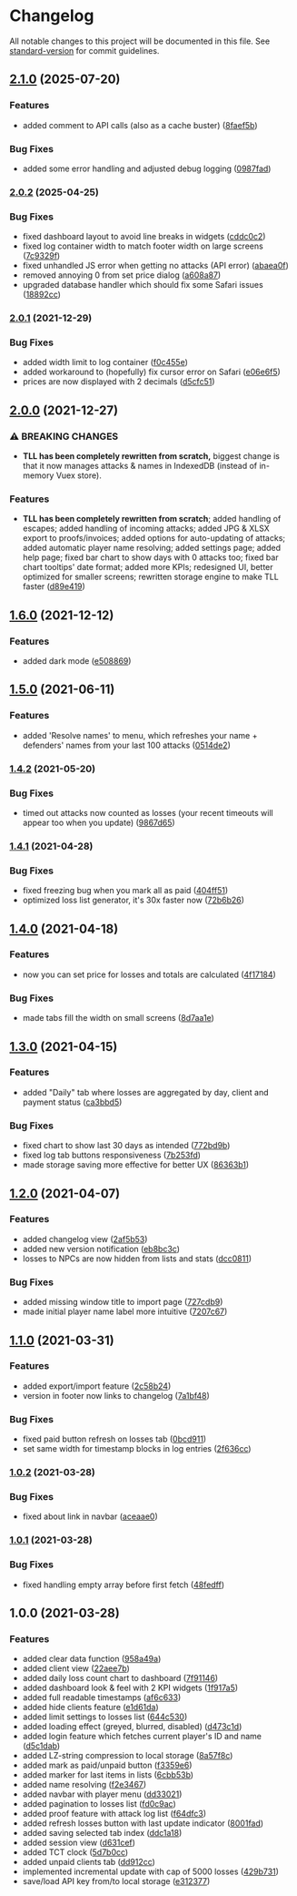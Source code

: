 # Changelog

All notable changes to this project will be documented in this file. See [standard-version](https://github.com/conventional-changelog/standard-version) for commit guidelines.

## [2.1.0](https://github.com/juzraai/torn-losers-log/compare/v2.0.2...v2.1.0) (2025-07-20)


### Features

* added comment to API calls (also as a cache buster) ([8faef5b](https://github.com/juzraai/torn-losers-log/commit/8faef5b6be0f64e6eef03e8f4bb080d4a0593e06))


### Bug Fixes

* added some error handling and adjusted debug logging ([0987fad](https://github.com/juzraai/torn-losers-log/commit/0987fad6f56b8fa9a3b7e6822510f9f6b32c4927))

### [2.0.2](https://github.com/juzraai/torn-losers-log/compare/v2.0.1...v2.0.2) (2025-04-25)


### Bug Fixes

* fixed dashboard layout to avoid line breaks in widgets ([cddc0c2](https://github.com/juzraai/torn-losers-log/commit/cddc0c2ee2de53274228334fdc37866c5413b8a5))
* fixed log container width to match footer width on large screens ([7c9329f](https://github.com/juzraai/torn-losers-log/commit/7c9329f888e12b2d1540049d8c20da21c6c62bbd))
* fixed unhandled JS error when getting no attacks (API error) ([abaea0f](https://github.com/juzraai/torn-losers-log/commit/abaea0f6310ef8f92c5e5c59b02675a631a65557))
* removed annoying 0 from set price dialog ([a608a87](https://github.com/juzraai/torn-losers-log/commit/a608a87b44abe2c849b04b5c418c3defa45884b5))
* upgraded database handler which should fix some Safari issues ([18892cc](https://github.com/juzraai/torn-losers-log/commit/18892cced9417af11f6736e2368a57c5d00f8643))

### [2.0.1](https://github.com/juzraai/torn-losers-log/compare/v2.0.0...v2.0.1) (2021-12-29)


### Bug Fixes

* added width limit to log container ([f0c455e](https://github.com/juzraai/torn-losers-log/commit/f0c455e))
* added workaround to (hopefully) fix cursor error on Safari ([e06e6f5](https://github.com/juzraai/torn-losers-log/commit/e06e6f5))
* prices are now displayed with 2 decimals ([d5cfc51](https://github.com/juzraai/torn-losers-log/commit/d5cfc51))

## [2.0.0](https://github.com/juzraai/torn-losers-log/compare/v1.6.0...v2.0.0) (2021-12-27)


### ⚠ BREAKING CHANGES

* **TLL has been completely rewritten from scratch,** biggest change is that it now manages attacks & names in IndexedDB (instead of in-memory Vuex store).

### Features

* **TLL has been completely rewritten from scratch**; added handling of escapes; added handling of incoming attacks; added JPG & XLSX export to proofs/invoices; added options for auto-updating of attacks; added automatic player name resolving; added settings page; added help page; fixed bar chart to show days with 0 attacks too; fixed bar chart tooltips' date format; added more KPIs; redesigned UI, better optimized for smaller screens; rewritten storage engine to make TLL faster ([d89e419](https://github.com/juzraai/torn-losers-log/commit/d89e419))

## [1.6.0](https://github.com/juzraai/torn-losers-log/compare/v1.5.0...v1.6.0) (2021-12-12)


### Features

* added dark mode ([e508869](https://github.com/juzraai/torn-losers-log/commit/e508869ab64e3b5c91b502c3220d9db98ed8e622))

## [1.5.0](https://github.com/juzraai/torn-losers-log/compare/v1.4.2...v1.5.0) (2021-06-11)


### Features

* added 'Resolve names' to menu, which refreshes your name + defenders' names from your last 100 attacks ([0514de2](https://github.com/juzraai/torn-losers-log/commit/0514de26fd11c027b3c27a87c0ccc022f20d5f89))

### [1.4.2](https://github.com/juzraai/torn-losers-log/compare/v1.4.1...v1.4.2) (2021-05-20)


### Bug Fixes

* timed out attacks now counted as losses (your recent timeouts will appear too when you update) ([9867d65](https://github.com/juzraai/torn-losers-log/commit/9867d654b9aea8d87d00a0b8ff7951a01c57c3ae))

### [1.4.1](https://github.com/juzraai/torn-losers-log/compare/v1.4.0...v1.4.1) (2021-04-28)


### Bug Fixes

* fixed freezing bug when you mark all as paid ([404ff51](https://github.com/juzraai/torn-losers-log/commit/404ff517e95facf4306a6749f626a5641181b480))
* optimized loss list generator, it's 30x faster now ([72b6b26](https://github.com/juzraai/torn-losers-log/commit/72b6b26e8dbed631fcc414e11770d52f0809a84e))

## [1.4.0](https://github.com/juzraai/torn-losers-log/compare/v1.3.0...v1.4.0) (2021-04-18)


### Features

* now you can set price for losses and totals are calculated ([4f17184](https://github.com/juzraai/torn-losers-log/commit/4f1718475ee3777e9594de4ad4a40c484046b369))


### Bug Fixes

* made tabs fill the width on small screens ([8d7aa1e](https://github.com/juzraai/torn-losers-log/commit/8d7aa1e6747d76e5d61c8ff50682b1be955fb3bc))

## [1.3.0](https://github.com/juzraai/torn-losers-log/compare/v1.2.0...v1.3.0) (2021-04-15)


### Features

* added "Daily" tab where losses are aggregated by day, client and payment status ([ca3bbd5](https://github.com/juzraai/torn-losers-log/commit/ca3bbd5e4969e6e6340ecdebf3a61163fb86a623))


### Bug Fixes

* fixed chart to show last 30 days as intended ([772bd9b](https://github.com/juzraai/torn-losers-log/commit/772bd9bc636bd9b5157de94b89b9ff0dc512c2b8))
* fixed log tab buttons responsiveness ([7b253fd](https://github.com/juzraai/torn-losers-log/commit/7b253fd0f1346f07dd0254b0bff6bc845546befc))
* made storage saving more effective for better UX ([86363b1](https://github.com/juzraai/torn-losers-log/commit/86363b11413b03318c3eb8c1db90e2b136cac401))

## [1.2.0](https://github.com/juzraai/torn-losers-log/compare/v1.1.0...v1.2.0) (2021-04-07)


### Features

* added changelog view ([2af5b53](https://github.com/juzraai/torn-losers-log/commit/2af5b53ec438fbdbf6edef541e4153887b2928f5))
* added new version notification ([eb8bc3c](https://github.com/juzraai/torn-losers-log/commit/eb8bc3cd046a415b2f70c283850afe60ef6a9deb))
* losses to NPCs are now hidden from lists and stats ([dcc0811](https://github.com/juzraai/torn-losers-log/commit/dcc0811d12ff143c006a49d3a29c72971eda3d14))


### Bug Fixes

* added missing window title to import page ([727cdb9](https://github.com/juzraai/torn-losers-log/commit/727cdb920b7b3a25c9d0ea40628136d39a93fb3b))
* made initial player name label more intuitive ([7207c67](https://github.com/juzraai/torn-losers-log/commit/7207c678d0d79403651d25e64af26d13be99d7c6))

## [1.1.0](https://github.com/juzraai/torn-losers-log/compare/v1.0.2...v1.1.0) (2021-03-31)


### Features

* added export/import feature ([2c58b24](https://github.com/juzraai/torn-losers-log/commit/2c58b24dd34edac7a2f43c9f07d78a9023bb41f9))
* version in footer now links to changelog ([7a1bf48](https://github.com/juzraai/torn-losers-log/commit/7a1bf48c460e9fb76537cdd0cdbb4e219e86ab5f))


### Bug Fixes

* fixed paid button refresh on losses tab ([0bcd911](https://github.com/juzraai/torn-losers-log/commit/0bcd911b88c9607794867309f5b7937601cc0920))
* set same width for timestamp blocks in log entries ([2f636cc](https://github.com/juzraai/torn-losers-log/commit/2f636cc9ce54f1fe3cac40f2973221a22090e97d))

### [1.0.2](https://github.com/juzraai/torn-losers-log/compare/v1.0.1...v1.0.2) (2021-03-28)


### Bug Fixes

* fixed about link in navbar ([aceaae0](https://github.com/juzraai/torn-losers-log/commit/aceaae008feb013844beaa5f4207303040048d68))

### [1.0.1](https://github.com/juzraai/torn-losers-log/compare/v1.0.0...v1.0.1) (2021-03-28)


### Bug Fixes

* fixed handling empty array before first fetch ([48fedff](https://github.com/juzraai/torn-losers-log/commit/48fedffcf74792fcae51226355a209142d2c8e14))

## 1.0.0 (2021-03-28)


### Features

* added clear data function ([958a49a](https://github.com/juzraai/torn-losers-log/commit/958a49a38473a0398df920615c3a121893a2594e))
* added client view ([22aee7b](https://github.com/juzraai/torn-losers-log/commit/22aee7bf7c1035f767f1c8e66ae6051dbf71a051))
* added daily loss count chart to dashboard ([7f91146](https://github.com/juzraai/torn-losers-log/commit/7f91146b18ac71656acf0f10944b72fe4fc4b0da))
* added dashboard look & feel with 2 KPI widgets ([1f917a5](https://github.com/juzraai/torn-losers-log/commit/1f917a5f2dbdcfbf4b0b2b81e4fe20a42e92465b))
* added full readable timestamps ([af6c633](https://github.com/juzraai/torn-losers-log/commit/af6c6332c7daecbbf4fa25475b30759efc713149))
* added hide clients feature ([e1d61da](https://github.com/juzraai/torn-losers-log/commit/e1d61da97b97859a006e79e7eea706e75c421f9d))
* added limit settings to losses list ([644c530](https://github.com/juzraai/torn-losers-log/commit/644c53008d9406deb51b4d06c37087bb644b3a80))
* added loading effect (greyed, blurred, disabled) ([d473c1d](https://github.com/juzraai/torn-losers-log/commit/d473c1de2b541dc7094cb64f75e2c10f888ce15e))
* added login feature which fetches current player's ID and name ([d5c1dab](https://github.com/juzraai/torn-losers-log/commit/d5c1dab8642810850e8ac2649394088ad01cfcb8))
* added LZ-string compression to local storage ([8a57f8c](https://github.com/juzraai/torn-losers-log/commit/8a57f8c8fb1238e1cbf7035d8ebfcedd33bfa473))
* added mark as paid/unpaid button ([f3359e6](https://github.com/juzraai/torn-losers-log/commit/f3359e612f1e88a689a8d1ca56632ab44733b9ff))
* added marker for last items in lists ([6cbb53b](https://github.com/juzraai/torn-losers-log/commit/6cbb53b81e3354856d5cd206ed4d611c8e7fde67))
* added name resolving ([f2e3467](https://github.com/juzraai/torn-losers-log/commit/f2e34673f9ec1b1a6bb260c6cab959e3ffb710b2))
* added navbar with player menu ([dd33021](https://github.com/juzraai/torn-losers-log/commit/dd33021d39cb426387faa3ca2d1fb3ac3f220aa2))
* added pagination to losses list ([fd0c9ac](https://github.com/juzraai/torn-losers-log/commit/fd0c9ac4cf1dfe768e72c2ee9c77da413e7c34f6))
* added proof feature with attack log list ([f64dfc3](https://github.com/juzraai/torn-losers-log/commit/f64dfc32053cfd8d356d7efdb61c2844bf855df7))
* added refresh losses button with last update indicator ([8001fad](https://github.com/juzraai/torn-losers-log/commit/8001fade9d29c84586eb50ecc27ad190329cbd33))
* added saving selected tab index ([ddc1a18](https://github.com/juzraai/torn-losers-log/commit/ddc1a189dc768803a5ca919cfe8acdc2ed1f524c))
* added session view ([d631cef](https://github.com/juzraai/torn-losers-log/commit/d631cefeb98e23f4984ed7e8a03725cc69ad1699))
* added TCT clock ([5d7b0cc](https://github.com/juzraai/torn-losers-log/commit/5d7b0ccd494bda8a8850a96ea4298e9b8d8960fc))
* added unpaid clients tab ([dd912cc](https://github.com/juzraai/torn-losers-log/commit/dd912cc70bc9fd434f756c095ee52899ea1af872))
* implemented incremental update with cap of 5000 losses ([429b731](https://github.com/juzraai/torn-losers-log/commit/429b731dfc028add041f501da2bd0c01ce996554))
* save/load API key from/to local storage ([e312377](https://github.com/juzraai/torn-losers-log/commit/e312377197d3d04129a69b4aa657a82e89f345d8))

